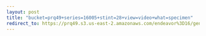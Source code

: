 ```yaml
---
layout: post
title: "bucket=prq49+series=16005+stint=28+view=video+what=specimen"
redirect_to: https://prq49.s3.us-east-2.amazonaws.com/endeavor%3D16/genomes/stage%3D0%2Bwhat%3Dgenerated/stint%3D28/series%3D16005/a%3Dgenome%2Bcriteria%3Dabundance%2Bmorph%3Dwildtype%2Bproc%3D0%2Bseries%3D16005%2Bstint%3D28%2Bthread%3D0%2Bvariation%3Dmaster%2Bext%3D.json.gz
---
```

